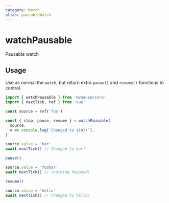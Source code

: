 ```yaml
---
category: Watch
alias: pausableWatch
---
```


# watchPausable

Pausable watch

## Usage

Use as normal the `watch`, but return extra `pause()` and `resume()` functions to control.

```ts
import { watchPausable } from '@vueuse/core'
import { nextTick, ref } from 'vue'

const source = ref('foo')

const { stop, pause, resume } = watchPausable(
  source,
  v => console.log(`Changed to ${v}!`),
)

source.value = 'bar'
await nextTick() // Changed to bar!

pause()

source.value = 'foobar'
await nextTick() // (nothing happend)

resume()

source.value = 'hello'
await nextTick() // Changed to hello!
```
